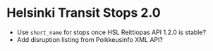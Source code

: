 Helsinki Transit Stops 2.0
==========================

 * Use `short_name` for stops once HSL Reittiopas API 1.2.0 is stable?
 * Add disruption listing from Poikkeusinfo XML API?
